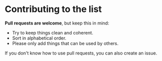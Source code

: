 # Contributing to the list

**Pull requests are welcome**, but keep this in mind:

- Try to keep things clean and coherent.
- Sort in alphabetical order.
- Please only add things that can be used by others.

If you don't know how to use pull requests, you can also create an issue.
